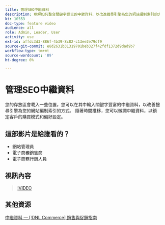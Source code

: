 ```yaml
---
title: 管理SEO中繼資料
description: 瞭解如何整合關鍵字豐富的中繼資料，以改進搜尋引擎為您的網站編制索引的方式。
kt: 10553
doc-type: feature video
audience: all
role: Admin, Leader, User
activity: use
exl-id: affdc3d3-886f-4b39-8c82-c13ee2e79df9
source-git-commit: e8d2631b31319701beb327f42fdf1372d9dad9b7
workflow-type: tm+mt
source-wordcount: '89'
ht-degree: 0%

---
```


# 管理SEO中繼資料

您的存放區會載入一些位置，您可以在其中輸入關鍵字豐富的中繼資料，以改善搜尋引擎為您的網站編制索引的方式。 隨著時間推移，您可以微調中繼資料，以鎖定客戶的購買模式和偏好設定。

## 這部影片是給誰看的？

- 網站管理員
- 電子商務銷售商
- 電子商務行銷人員

## 視訊內容

>[!VIDEO](https://video.tv.adobe.com/v/343750?quality=12&learn=on)

## 其他資源

[中繼資料 —  [!DNL Commerce] 銷售與促銷指南](https://experienceleague.adobe.com/docs/commerce-admin/marketing/seo/meta-data.html)
